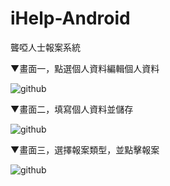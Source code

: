 ﻿iHelp-Android
=============

聾啞人士報案系統


▼畫面一，點選個人資料編輯個人資料

![github](https://raw.github.com/cy-project/iHelp-android/master/image/1.jpg "github")

▼畫面二，填寫個人資料並儲存

![github](https://raw.github.com/cy-project/iHelp-android/master/image/2.jpg "github")

▼畫面三，選擇報案類型，並點擊報案

![github](https://raw.github.com/cy-project/iHelp-android/master/image/3.jpg "github")
